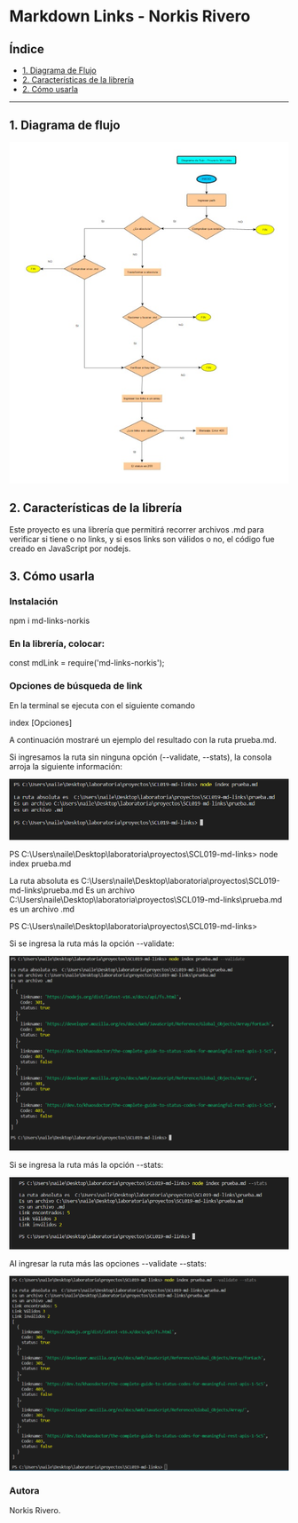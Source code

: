 # Markdown Links - Norkis Rivero

## Índice
* [1. Diagrama de Flujo](#1-diagrama-de-flujo)
* [2. Características de la librería](#2-características-de-la-librería)
* [2. Cómo usarla](#2-cómo-usarla)




***

## 1. Diagrama de flujo

![imagenes](imagenes\diagrama.jpg)



## 2. Características de la librería

Este proyecto es una librería que permitirá recorrer archivos .md para verificar si tiene o no links, y si esos links son válidos o no, el código fue creado en JavaScript por nodejs.

## 3. Cómo usarla

### Instalación 

npm i md-links-norkis

### En la librería, colocar:

 const mdLink = require('md-links-norkis');

 ### Opciones de búsqueda de link

 En la terminal se ejecuta con el siguiente comando

 index <Ruta> [Opciones]


A continuación mostraré un ejemplo del resultado con la ruta prueba.md.


 Si ingresamos la ruta sin ninguna opción (--validate, --stats), la consola arroja la siguiente información:

 ![imagenes](imagenes\soloruta.png)

 PS C:\Users\naile\Desktop\laboratoria\proyectos\SCL019-md-links> node index prueba.md

La ruta absoluta es  C:\Users\naile\Desktop\laboratoria\proyectos\SCL019-md-links\prueba.md
Es un archivo C:\Users\naile\Desktop\laboratoria\proyectos\SCL019-md-links\prueba.md
es un archivo .md

PS C:\Users\naile\Desktop\laboratoria\proyectos\SCL019-md-links>

Si se ingresa la ruta más la opción --validate:

![imagenes](imagenes\rutaconvalidate.png)

Si se ingresa la ruta más la opción --stats:

![imagenes](imagenes\rutaconstats.png)

Al ingresar la ruta más las opciones --validate --stats:

![imagenes](imagenes\rutaconambasopciones.png)



### Autora

Norkis Rivero.